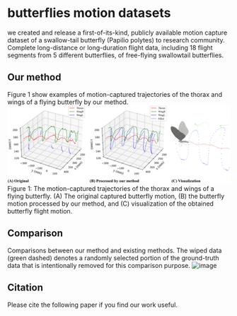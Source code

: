 # butterflies motion datasets

we created and release a first-of-its-kind, publicly available motion capture dataset of a swallow-tail butterfly (Papilio polytes) to research community. Complete long-distance or long-duration flight data, including 18 flight segments from 5 different butterflies, of free-flying swallowtail butterflies.


## Our method
Figure 1 show examples of motion-captured trajectories of the thorax and wings of a flying butterfly by our method.
![image](https://github.com/ButterflyDataset/butterflymotiondatasets/blob/main/visualization/teaser_01.png)
Figure 1: The motion-captured trajectories of the thorax and wings of a flying butterfly. (A) The original captured butterfly
motion, (B) the butterfly motion processed by our method, and (C) visualization of the obtained butterfly flight motion.


## Comparison
Comparisons between our method and existing methods. The wiped data (green dashed) denotes a randomly selected portion of the ground-truth data that is intentionally removed for this comparison purpose.
![image](https://github.com/ButterflyDataset/butterflymotiondatasets/blob/main/visualization/Comparisons.gif)



## Citation

Please cite the following paper if you find our work useful.
